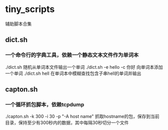 # tiny_scripts

辅助脚本合集

## dict.sh

### 一个命令行的字典工具，依赖一个静态文本文件作为单词本

./dict.sh
    随机从单词本文件输出一个单词
./dict.sh -e hello -c 你好
    向单词本添加一个单词
./dict.sh hell
    在单词本中模糊查找包含子串hell的单词并输出

## capton.sh

### 一个循环抓包脚本，依赖tcpdump

./capton.sh -k 300 -i 30 -p "-A host name"
    抓取hostname的包，保存到当前目录，保持至少有300秒内的数据，其中每隔30秒切分一个文件


